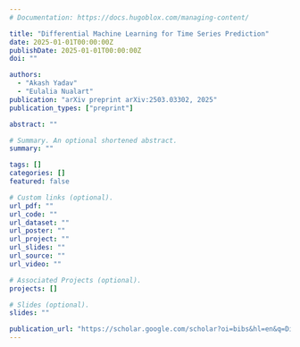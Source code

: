 ```yaml
---
# Documentation: https://docs.hugoblox.com/managing-content/

title: "Differential Machine Learning for Time Series Prediction"
date: 2025-01-01T00:00:00Z
publishDate: 2025-01-01T00:00:00Z
doi: ""

authors:
  - "Akash Yadav"
  - "Eulalia Nualart"
publication: "arXiv preprint arXiv:2503.03302, 2025"
publication_types: ["preprint"]

abstract: ""

# Summary. An optional shortened abstract.
summary: ""

tags: []
categories: []
featured: false

# Custom links (optional).
url_pdf: ""
url_code: ""
url_dataset: ""
url_poster: ""
url_project: ""
url_slides: ""
url_source: ""
url_video: ""

# Associated Projects (optional).
projects: []

# Slides (optional).
slides: ""

publication_url: "https://scholar.google.com/scholar?oi=bibs&hl=en&q=Differential+Machine+Learning+for+Time+Series+Prediction"
---
```


